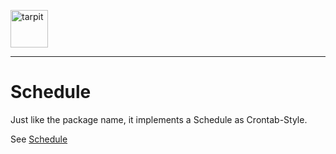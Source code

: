 <p>
    <a href="https://www.tarpit.cc">
        <img src="https://www.tarpit.cc/assets/tarpit.svg" alt="tarpit" height="60">
    </a>
</p>

---

# Schedule

Just like the package name, it implements a Schedule as Crontab-Style.

See [Schedule](https://www.tarpit.cc/4-schedule)
